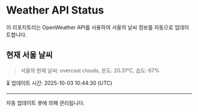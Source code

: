 
# Weather API Status

이 리포지토리는 OpenWeather API를 사용하여 서울의 날씨 정보를 자동으로 업데이트합니다.

## 현재 서울 날씨
> 서울의 현재 날씨: overcast clouds, 온도: 20.31°C, 습도: 67%

⏳ 업데이트 시간: 2025-10-03 10:44:30 (UTC)

---
자동 업데이트 봇에 의해 관리됩니다.
